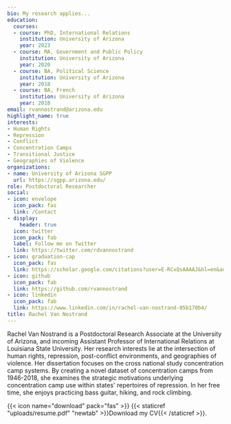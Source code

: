 ```yaml
---
bio: My research applies...
education:
  courses:
  - course: PhD, International Relations
    institution: University of Arizona
    year: 2023
  - course: MA, Government and Public Policy
    institution: University of Arizona
    year: 2020
  - course: BA, Political Science
    institution: University of Arizona
    year: 2018
  - course: BA, French
    institution: University of Arizona
    year: 2018
email: rvannostrand@arizona.edu
highlight_name: true
interests:
- Human Rights
- Repression
- Conflict
- Concentration Camps
- Transitional Justice
- Geographies of Violence
organizations:
- name: University of Arizona SGPP
  url: https://sgpp.arizona.edu/
role: Postdoctoral Researcher
social:
- icon: envelope
  icon_pack: fas
  link: /Contact
- display:
    header: true
  icon: twitter
  icon_pack: fab
  label: Follow me on Twitter
  link: https://twitter.com/rdvannostrand
- icon: graduation-cap
  icon_pack: fas
  link: https://scholar.google.com/citations?user=E-RCxQsAAAAJ&hl=en&authuser=1
- icon: github
  icon_pack: fab
  link: https://github.com/rvannostrand
- icon: linkedin
  icon_pack: fab
  link: https://www.linkedin.com/in/rachel-van-nostrand-05b170b4/
title: Rachel Van Nostrand
---
```


Rachel Van Nostrand is a Postdoctoral Research Associate at the University of Arizona, and incoming Assistant Professor of International Relations at Louisiana State University. Her research interests lie at the intersection of human rights, repression, post-conflict environments, and geographies of violence. Her dissertation focuses on the cross national study concentration camp systems. By creating a novel dataset of concentration camps from 1946-2018, she examines the strategic motivations underlying concentration camp use within states' repertoires of repression. In her free time, she enjoys practicing bass guitar, hiking, and rock climbing. 

{{< icon name="download" pack="fas" >}} {{< staticref "uploads/resume.pdf" "newtab" >}}Download my CV{{< /staticref >}}.
